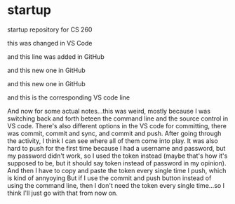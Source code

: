 # startup
startup repository for CS 260

this was changed in VS Code

and this line was added in GitHub

and this new one in GitHub

and this new one in GitHub

and this is the corresponding VS code line

And now for some actual notes...this was weird, mostly because I was switching back and forth beteen the command line and the source control in VS code. 
There's also different options in the VS code for committing, there was commit, commit and sync, and commit and push.
After going through the activity, I think I can see where all of them come into play.
It was also hard to push for the first time because I had a username and password, but my password didn't work, so I used the token instead (maybe that's how
it's supposed to be, but it should say token instead of password in my opinion). And then I have to copy and paste the token every single time I push, which is kind of annyoying
But if I use the commit and push button instead of using the command line, then I don't need the token every single time...so I think I'll just go with that from now on.
